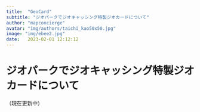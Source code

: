 ```yaml
---
title:  "GeoCard"
subtitle: "ジオパークでジオキャッシング特製ジオカードについて"
author: "mapconcierge"
avatar: "img/authors/taichi_kao50x50.jpg"
image: "img/ebee2.jpg"
date:   2023-02-01 12:12:12
---
```


# ジオパークでジオキャッシング特製ジオカードについて
（現在更新中）
